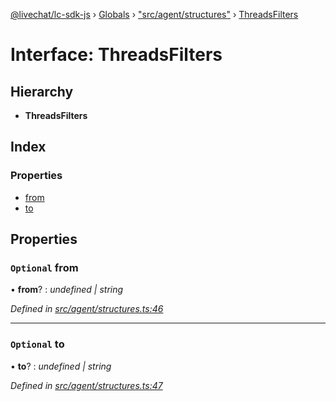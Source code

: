 [@livechat/lc-sdk-js](../README.md) › [Globals](../globals.md) › ["src/agent/structures"](../modules/_src_agent_structures_.md) › [ThreadsFilters](_src_agent_structures_.threadsfilters.md)

# Interface: ThreadsFilters

## Hierarchy

* **ThreadsFilters**

## Index

### Properties

* [from](_src_agent_structures_.threadsfilters.md#optional-from)
* [to](_src_agent_structures_.threadsfilters.md#optional-to)

## Properties

### `Optional` from

• **from**? : *undefined | string*

*Defined in [src/agent/structures.ts:46](https://github.com/livechat/lc-sdk-js/blob/3cb601c/src/agent/structures.ts#L46)*

___

### `Optional` to

• **to**? : *undefined | string*

*Defined in [src/agent/structures.ts:47](https://github.com/livechat/lc-sdk-js/blob/3cb601c/src/agent/structures.ts#L47)*
